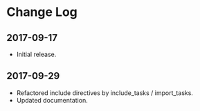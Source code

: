 # Change Log

## 2017-09-17

- Initial release.

## 2017-09-29

- Refactored include directives by include_tasks / import_tasks.
- Updated documentation.
